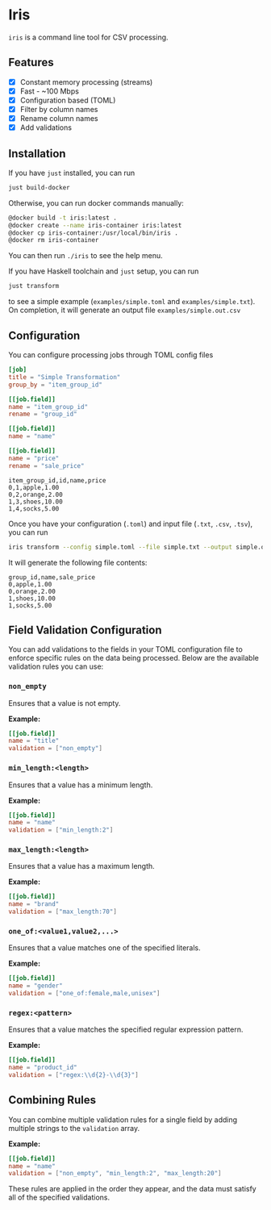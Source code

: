 # Iris

`iris` is a command line tool for CSV processing.

## Features

- [x] Constant memory processing (streams)
- [x] Fast - ~100 Mbps
- [x] Configuration based (TOML)
- [x] Filter by column names
- [x] Rename column names
- [x] Add validations

## Installation

If you have `just` installed, you can run

```sh
just build-docker
```

Otherwise, you can run docker commands manually:

```sh
@docker build -t iris:latest .
@docker create --name iris-container iris:latest
@docker cp iris-container:/usr/local/bin/iris .
@docker rm iris-container
```

You can then run `./iris` to see the help menu.

If you have Haskell toolchain and `just` setup, you can run

```sh
just transform
```

to see a simple example (`examples/simple.toml` and `examples/simple.txt`). On completion, it will generate an output file `examples/simple.out.csv`

## Configuration

You can configure processing jobs through TOML config files

```toml
[job]
title = "Simple Transformation"
group_by = "item_group_id"

[[job.field]]
name = "item_group_id"
rename = "group_id"

[[job.field]]
name = "name"

[[job.field]]
name = "price"
rename = "sale_price"
```

```text
item_group_id,id,name,price
0,1,apple,1.00
0,2,orange,2.00
1,3,shoes,10.00
1,4,socks,5.00
```

Once you have your configuration (`.toml`) and input file (`.txt`, `.csv`, `.tsv`), you can run

```sh
iris transform --config simple.toml --file simple.txt --output simple.out.csv
```

It will generate the following file contents:

```text
group_id,name,sale_price
0,apple,1.00
0,orange,2.00
1,shoes,10.00
1,socks,5.00
```

## Field Validation Configuration

You can add validations to the fields in your TOML configuration file to enforce specific rules on the data being processed. Below are the available validation rules you can use:

### `non_empty`

Ensures that a value is not empty.

**Example:**

```toml
[[job.field]]
name = "title"
validation = ["non_empty"]
```

### `min_length:<length>`

Ensures that a value has a minimum length.

**Example:**

```toml
[[job.field]]
name = "name"
validation = ["min_length:2"]
```

### `max_length:<length>`

Ensures that a value has a maximum length.

**Example:**

```toml
[[job.field]]
name = "brand"
validation = ["max_length:70"]
```

### `one_of:<value1,value2,...>`

Ensures that a value matches one of the specified literals.

**Example:**

```toml
[[job.field]]
name = "gender"
validation = ["one_of:female,male,unisex"]
```

### `regex:<pattern>`

Ensures that a value matches the specified regular expression pattern.

**Example:**

```toml
[[job.field]]
name = "product_id"
validation = ["regex:\\d{2}-\\d{3}"]
```

## Combining Rules

You can combine multiple validation rules for a single field by adding multiple strings to the `validation` array.

**Example:**

```toml
[[job.field]]
name = "name"
validation = ["non_empty", "min_length:2", "max_length:20"]
```

These rules are applied in the order they appear, and the data must satisfy all of the specified validations.
